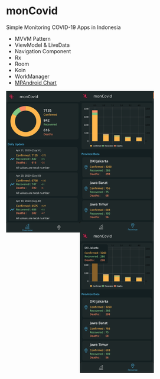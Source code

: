 # monCovid
Simple Monitoring COVID-19 Apps in Indonesia

- MVVM Pattern
- ViewModel & LiveData
- Navigation Component
- Rx
- Room
- Koin
- WorkManager
- [MPAndroid Chart](https://github.com/PhilJay/MPAndroidChart)

<img src="app/src/main/res/drawable-v24/overview.jpg" alt="Movies" width="200" align="left"/>
<img src="app/src/main/res/drawable-v24/province.jpg" alt="Series" width="200" align="left"/>
<img src="app/src/main/res/drawable-v24/province_marker.jpg" alt="Favorites" width="200" align="left"/>
